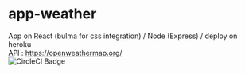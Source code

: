 # app-weather

App on React (bulma for css integration) / Node (Express) / deploy on heroku<br>
API : https://openweathermap.org/
<br>
![CircleCI Badge](https://circleci.com/gh/julieLyM/app-weather.svg?style=svg)